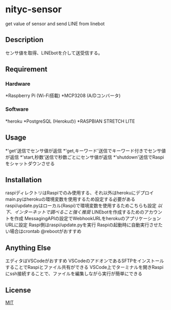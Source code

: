 # nityc-sensor
get value of sensor and send LINE from linebot

## Description
センサ値を取得、LINEbotを介して送受信する。

## Requirement
### Hardware
*Raspberry Pi (Wi-Fi搭載)
*MCP3208 (A/Dコンバータ)
### Software
*heroku
*PostgreSQL (Herokuの)
*RASPBIAN STRETCH LITE

## Usage
*'get'送信でセンサ値が返信
*'get,キーワード'送信でキーワード付きでセンサ値が返信
*'start,秒数'送信で秒数ごとにセンサ値が返信
*'shutdown'送信でRaspiをシャットダウンさせる

## Installation
raspiディレクトリはRaspiでのみ使用する、それ以外はherokuにデプロイ
main.pyはherokuの環境変数を使用するため設定する必要がある
raspi/update.pyはローカル(Raspi)で環境変数を使用するためこちらも設定
*以下、インターネットで調べること強く推奨*
LINEbotを作成するためのアカウントを作成
MessagingAPIの設定でWebhookURLをherokuのアプリケーションURLに設定
Raspi側はraspi/update.pyを実行
Raspiの起動時に自動実行させたい場合はcrontab @rebootがおすすめ

## Anything Else
エディタはVSCodeがおすすめ
VSCodeのアドオンであるSFTPをインストールすることでRaspiとファイル共有ができる
VSCode上でターミナルを開きRaspiにssh接続することで、ファイルを編集しながら実行が簡単にできる

## License
[MIT](https://github.com/templepmet/nityc-sensor/blob/master/LICENSE)